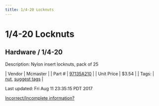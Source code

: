 ```yaml
---
title: 1/4-20 Locknuts
---
```


# 1/4-20 Locknuts
## Hardware / 1/4-20
Description: 	Nylon insert locknuts, pack of 25 

| Vendor | Mcmaster | 
| Part # | [97135A210](https://www.mcmaster.com/#97135A210) | 
| Unit Price | $3.54 | 
| Tags: | [nut](https://jgermita.github.io/frc-parts/search/?q=nut), [suggest tags](https://docs.google.com/forms/d/e/1FAIpQLSeWyY8v3RgOty-MyWmh9U0iivNYN_molChYyS-0U-o-kOAv_g/viewform) | 

Last updated: Fri Aug 11 23:35:15 PDT 2017

 [Incorrect/Incomplete information?](https://docs.google.com/forms/d/e/1FAIpQLSeWyY8v3RgOty-MyWmh9U0iivNYN_molChYyS-0U-o-kOAv_g/viewform)